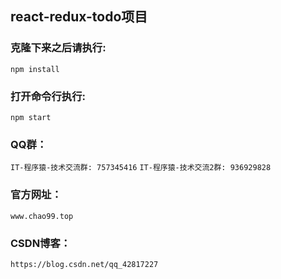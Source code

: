 
## react-redux-todo项目

### 克隆下来之后请执行:

 `npm install`

### 打开命令行执行:

`npm start`

### QQ群：

`IT-程序猿-技术交流群: 757345416`
`IT-程序猿-技术交流2群: 936929828`

### 官方网址：

`www.chao99.top`

### CSDN博客：

`https://blog.csdn.net/qq_42817227`
